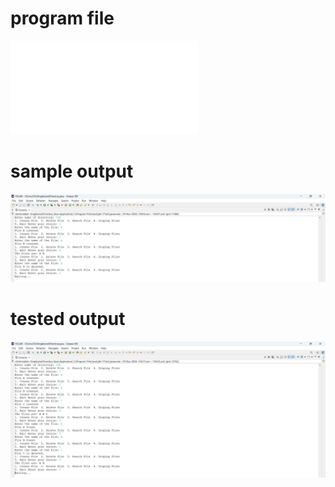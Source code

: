 # program file
![program file](SingleLevelDirectory_523.java)

# sample output
![sample output](SingleLevelDirectory_523.png)

# tested output
![tested output](SingleLevelDirectory_output_523.png)
